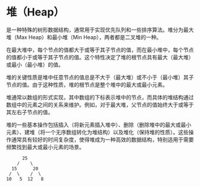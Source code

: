 
# 堆（Heap）

是一种特殊的树形数据结构，通常用于实现优先队列和一些排序算法。堆分为最大堆（Max Heap）和最小堆（Min Heap），两者都是二叉堆的一种。

在最大堆中，每个节点的值都大于或等于其子节点的值，而在最小堆中，每个节点的值都小于或等于其子节点的值。这个特性决定了堆的根节点具有最大（最大堆）或最小（最小堆）的值。

堆的关键性质是堆中任意节点的值总是不大于（最大堆）或不小于（最小堆）其子节点的值。由于这种性质，堆的根节点是整个堆中的最大或最小元素。

堆通常以数组的形式实现，其中数组的下标表示堆中的节点，而具体的堆结构通过数组中的元素之间的关系来维护。例如，对于最大堆，父节点的值始终大于或等于其左右子节点的值。

堆的一些基本操作包括插入（将新元素插入堆中）、删除（删除堆中的最大或最小元素）、建堆（将一个无序数组转化为堆结构）以及堆化（保持堆的性质）。这些操作通常具有较好的时间复杂度，使得堆成为一种高效的数据结构，特别适用于需要频繁找到最大或最小元素的场景。

          25
        /    \
      15      20
     /  \    /  \
    10   5  12   8

